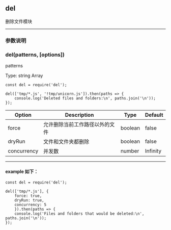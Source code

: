 ## del
删除文件模块
***
### 参数说明
### del(patterns, [options])
patterns

Type: string Array
```
const del = require('del');
 
del(['tmp/*.js', '!tmp/unicorn.js']).then(paths => {
    console.log('Deleted files and folders:\n', paths.join('\n'));
});
```

| Option                         | Description     | Type | Default |
|--------------------------------|-----------------|------|---------|
| force | 允许删除当前工作路径以外的文件 | boolean | false |
| dryRun | 文件和文件夹都删除 | boolean | false |
| concurrency | 并发数 | number | Infinity |
***
#### example 如下：
```
const del = require('del');
 
del(['tmp/*.js'], {
    force: true,
    dryRun: true,
    concurrency: 5
    }).then(paths => {
    console.log('Files and folders that would be deleted:\n', paths.join('\n'));
});
```


